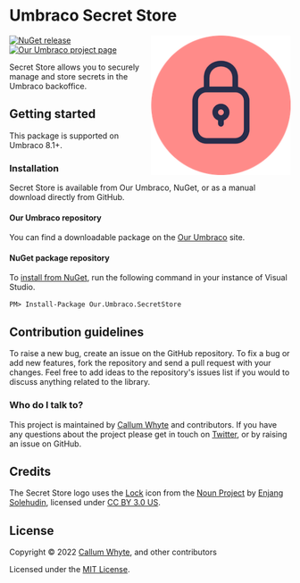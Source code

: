 # Umbraco Secret Store

<img src="docs/img/logo.png?raw=true" alt="Umbraco Secret Store" width="250" align="right" />

[![NuGet release](https://img.shields.io/nuget/v/Our.Umbraco.SecretStore.svg)](https://www.nuget.org/packages/Our.Umbraco.SecretStore/)
[![Our Umbraco project page](https://img.shields.io/badge/our-umbraco-orange.svg)](https://our.umbraco.com/packages/developer-tools/meganav/)

Secret Store allows you to securely manage and store secrets in the Umbraco backoffice.

## Getting started

This package is supported on Umbraco 8.1+.

### Installation

Secret Store is available from Our Umbraco, NuGet, or as a manual download directly from GitHub.

#### Our Umbraco repository

You can find a downloadable package on the [Our Umbraco](https://our.umbraco.com/packages/developer-tools/secret-store/) site.

#### NuGet package repository

To [install from NuGet](https://www.nuget.org/packages/Our.Umbraco.SecretStore/), run the following command in your instance of Visual Studio.

    PM> Install-Package Our.Umbraco.SecretStore

## Contribution guidelines

To raise a new bug, create an issue on the GitHub repository. To fix a bug or add new features, fork the repository and send a pull request with your changes. Feel free to add ideas to the repository's issues list if you would to discuss anything related to the library.

### Who do I talk to?

This project is maintained by [Callum Whyte](https://callumwhyte.com/) and contributors. If you have any questions about the project please get in touch on [Twitter](https://twitter.com/callumbwhyte), or by raising an issue on GitHub.

## Credits

The Secret Store logo uses the [Lock](https://thenounproject.com/term/lock/4729702/) icon from the [Noun Project](https://thenounproject.com) by [Enjang Solehudin](https://thenounproject.com/enjangsolehudin139/), licensed under [CC BY 3.0 US](https://creativecommons.org/licenses/by/3.0/us/).

## License

Copyright &copy; 2022 [Callum Whyte](https://callumwhyte.com/), and other contributors

Licensed under the [MIT License](LICENSE.md).